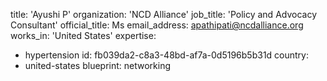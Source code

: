 title: 'Ayushi P'
organization: 'NCD Alliance'
job_title: 'Policy and Advocacy Consultant'
official_title: Ms
email_address: apathipati@ncdalliance.org
works_in: 'United States'
expertise:
  - hypertension
id: fb039da2-c8a3-48bd-af7a-0d5196b5b31d
country:
  - united-states
blueprint: networking
